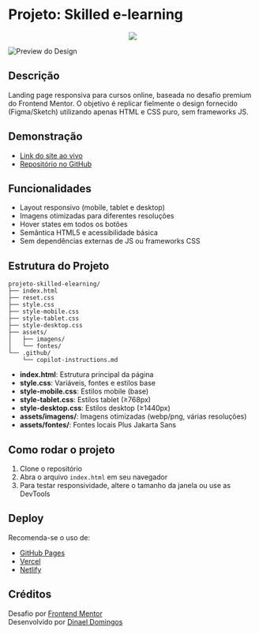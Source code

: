 # Projeto: Skilled e-learning

<p align="center">
<img loading="lazy" src="http://img.shields.io/static/v1?label=STATUS&message=FINALIZADO&color=RED&style=for-the-badge"/>
</p>

![Preview do Design](./preview.jpg)

## Descrição

Landing page responsiva para cursos online, baseada no desafio premium do Frontend Mentor. O objetivo é replicar fielmente o design fornecido (Figma/Sketch) utilizando apenas HTML e CSS puro, sem frameworks JS.

## Demonstração

- [Link do site ao vivo](#) <!-- Adicione o link de deploy aqui -->
- [Repositório no GitHub](#) <!-- Adicione o link do repositório aqui -->

## Funcionalidades

- Layout responsivo (mobile, tablet e desktop)
- Imagens otimizadas para diferentes resoluções
- Hover states em todos os botões
- Semântica HTML5 e acessibilidade básica
- Sem dependências externas de JS ou frameworks CSS

## Estrutura do Projeto

```
projeto-skilled-elearning/
├── index.html
├── reset.css
├── style.css
├── style-mobile.css
├── style-tablet.css
├── style-desktop.css
├── assets/
│   ├── imagens/
│   └── fontes/
└── .github/
    └── copilot-instructions.md
```

- **index.html**: Estrutura principal da página
- **style.css**: Variáveis, fontes e estilos base
- **style-mobile.css**: Estilos mobile (base)
- **style-tablet.css**: Estilos tablet (≥768px)
- **style-desktop.css**: Estilos desktop (≥1440px)
- **assets/imagens/**: Imagens otimizadas (webp/png, várias resoluções)
- **assets/fontes/**: Fontes locais Plus Jakarta Sans

## Como rodar o projeto

1. Clone o repositório
2. Abra o arquivo `index.html` em seu navegador
3. Para testar responsividade, altere o tamanho da janela ou use as DevTools

## Deploy

Recomenda-se o uso de:
- [GitHub Pages](https://pages.github.com/)
- [Vercel](https://vercel.com/)
- [Netlify](https://www.netlify.com/)

## Créditos

Desafio por [Frontend Mentor](https://www.frontendmentor.io)
<br>
Desenvolvido por [Dinael Domingos](#)

